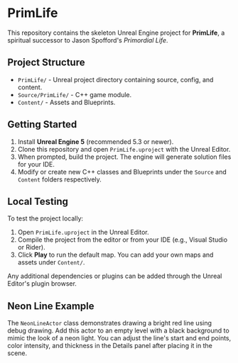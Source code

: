 # PrimLife

This repository contains the skeleton Unreal Engine project for **PrimLife**, a spiritual successor to Jason Spofford's *Primordial Life*.

## Project Structure

- `PrimLife/` - Unreal project directory containing source, config, and content.
- `Source/PrimLife/` - C++ game module.
- `Content/` - Assets and Blueprints.

## Getting Started

1. Install **Unreal Engine 5** (recommended 5.3 or newer).
2. Clone this repository and open `PrimLife.uproject` with the Unreal Editor.
3. When prompted, build the project. The engine will generate solution files for your IDE.
4. Modify or create new C++ classes and Blueprints under the `Source` and `Content` folders respectively.

## Local Testing

To test the project locally:

1. Open `PrimLife.uproject` in the Unreal Editor.
2. Compile the project from the editor or from your IDE (e.g., Visual Studio or Rider).
3. Click **Play** to run the default map. You can add your own maps and assets under `Content/`.

Any additional dependencies or plugins can be added through the Unreal Editor's plugin browser.

## Neon Line Example

The `NeonLineActor` class demonstrates drawing a bright red line using debug
drawing. Add this actor to an empty level with a black background to mimic the
look of a neon light. You can adjust the line's start and end points, color
intensity, and thickness in the Details panel after placing it in the scene.
